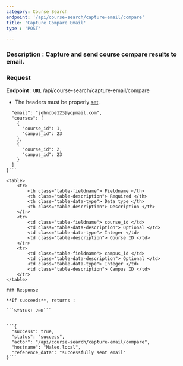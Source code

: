 ```yaml
---
category: Course Search
endpoint: '/api/course-search/capture-email/compare'
title: 'Capture Compare Email'
type : 'POST'

---
```

### **Description** : Capture and send course compare results to email.

### Request

**Endpoint** : **`URL`** /api/course-search/capture-email/compare

* The headers must be properly [set](#/Info-setting-headers).

```{
  "email": "johndoe123@yopmail.com",
  "courses": [
    {
      "course_id": 1,
      "campus_id": 23
    },
    {
      "course_id": 2,
      "campus_id": 23
    }
  ]
}```

<table>
	<tr>
		<th class="table-fieldname"> Fieldname </th>
        <th class="table-description"> Required </th>
		<th class="table-data-type"> Data type </th>
		<th class="table-description"> Description </th>
	</tr>
	<tr>
		<td class="table-fieldname"> course_id </td>
        <td class="table-data-description"> Optional </td>
		<td class="table-data-type"> Integer </td>
		<td class="table-description"> Course ID </td>
	</tr>
	<tr>
		<td class="table-fieldname"> campus_id </td>
        <td class="table-data-description"> Optional </td>
		<td class="table-data-type"> Integer </td>
		<td class="table-description"> Campus ID </td>
	</tr>  
</table>

### Response

**If succeeds**, returns : 

```Status: 200```


```{
  "success": true,
  "status": "success",
  "actor": "/api/course-search/capture-email/compare",
  "hostname": "Maleo.local",
  "reference_data": "successfully sent email"
}```


